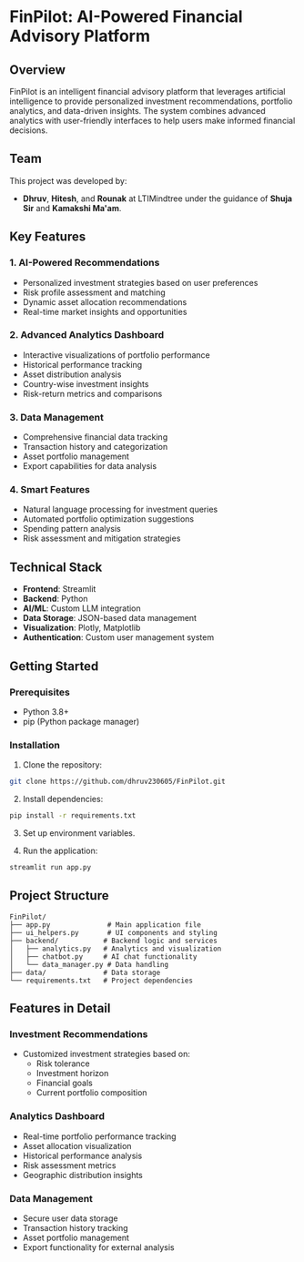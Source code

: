 # FinPilot: AI-Powered Financial Advisory Platform

## Overview
FinPilot is an intelligent financial advisory platform that leverages artificial intelligence to provide personalized investment recommendations, portfolio analytics, and data-driven insights. The system combines advanced analytics with user-friendly interfaces to help users make informed financial decisions.

## Team
This project was developed by:
- **Dhruv**, **Hitesh**, and **Rounak** at LTIMindtree under the guidance of **Shuja Sir** and **Kamakshi Ma'am**.

## Key Features

### 1. AI-Powered Recommendations
- Personalized investment strategies based on user preferences
- Risk profile assessment and matching
- Dynamic asset allocation recommendations
- Real-time market insights and opportunities

### 2. Advanced Analytics Dashboard
- Interactive visualizations of portfolio performance
- Historical performance tracking
- Asset distribution analysis
- Country-wise investment insights
- Risk-return metrics and comparisons

### 3. Data Management
- Comprehensive financial data tracking
- Transaction history and categorization
- Asset portfolio management
- Export capabilities for data analysis

### 4. Smart Features
- Natural language processing for investment queries
- Automated portfolio optimization suggestions
- Spending pattern analysis
- Risk assessment and mitigation strategies

## Technical Stack
- **Frontend**: Streamlit
- **Backend**: Python
- **AI/ML**: Custom LLM integration
- **Data Storage**: JSON-based data management
- **Visualization**: Plotly, Matplotlib
- **Authentication**: Custom user management system

## Getting Started

### Prerequisites
- Python 3.8+
- pip (Python package manager)

### Installation
1. Clone the repository:
```bash
git clone https://github.com/dhruv230605/FinPilot.git
```

2. Install dependencies:
```bash
pip install -r requirements.txt
```

3. Set up environment variables.

4. Run the application:
```bash
streamlit run app.py
```

## Project Structure
```
FinPilot/
├── app.py              # Main application file
├── ui_helpers.py       # UI components and styling
├── backend/           # Backend logic and services
│   ├── analytics.py   # Analytics and visualization
│   ├── chatbot.py     # AI chat functionality
│   └── data_manager.py # Data handling
├── data/              # Data storage
└── requirements.txt   # Project dependencies
```


## Features in Detail

### Investment Recommendations
- Customized investment strategies based on:
  - Risk tolerance
  - Investment horizon
  - Financial goals
  - Current portfolio composition

### Analytics Dashboard
- Real-time portfolio performance tracking
- Asset allocation visualization
- Historical performance analysis
- Risk assessment metrics
- Geographic distribution insights

### Data Management
- Secure user data storage
- Transaction history tracking
- Asset portfolio management
- Export functionality for external analysis

